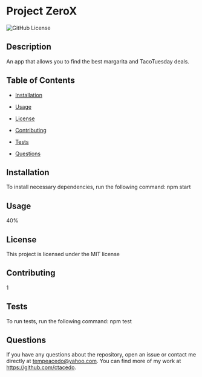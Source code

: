 # Project ZeroX

  ![GitHub License](https://img.shields.io/badge/license-MIT-blue.svg)
  ## Description 
  An app that allows you to find the best margarita and TacoTuesday deals.
  ## Table of Contents 
  * [Installation](#installation)
  
  * [Usage](#usage)
  * [License](#license)
  * [Contributing](#contributing)
  * [Tests](#tests)
  * [Questions](#questions)
  ## Installation
  To install necessary dependencies, run the following command: 
    npm start
  ## Usage
  40%
  ## License 
  This project is licensed under the MIT license
  ## Contributing 
  1
  ## Tests
  To run tests, run the following command:
    npm test
  ## Questions 
  If you have any questions about the repository, open an issue or contact me directly at tempeacedo@yahoo.com.
  You can find more of my work at https://github.com/ctacedo.

